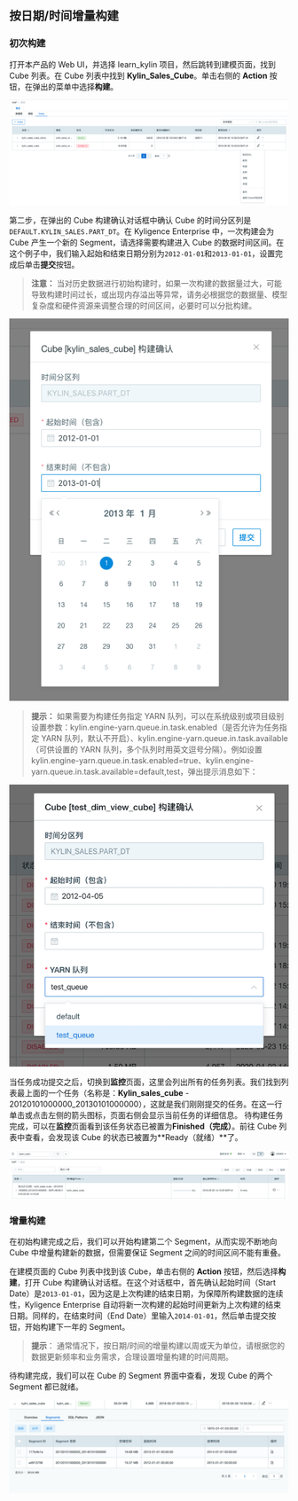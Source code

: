 ## 按日期/时间增量构建


### 初次构建

打开本产品的 Web UI，并选择 learn_kylin 项目，然后跳转到建模页面，找到 Cube 列表。在 Cube 列表中找到 **Kylin_Sales_Cube**。单击右侧的 **Action** 按钮，在弹出的菜单中选择**构建**。

![](images/buildcube_0.png)

第二步，在弹出的 Cube 构建确认对话框中确认 Cube 的时间分区列是 `DEFAULT.KYLIN_SALES.PART_DT`。在 Kyligence Enterprise 中，一次构建会为 Cube 产生一个新的 Segment，请选择需要构建进入 Cube 的数据时间区间。在这个例子中，我们输入起始和结束日期分别为`2012-01-01`和`2013-01-01`，设置完成后单击**提交**按钮。

> **注意：** 当对历史数据进行初始构建时，如果一次构建的数据量过大，可能导致构建时间过长，或出现内存溢出等异常，请务必根据您的数据量、模型复杂度和硬件资源来调整合理的时间区间，必要时可以分批构建。

![](images/buildcube_1.png)

> **提示：** 如果需要为构建任务指定 YARN 队列，可以在系统级别或项目级别设置参数：kylin.engine-yarn.queue.in.task.enabled（是否允许为任务指定 YARN 队列，默认不开启）、kylin.engine-yarn.queue.in.task.available（可供设置的 YARN 队列，多个队列时用英文逗号分隔）。例如设置kylin.engine-yarn.queue.in.task.enabled=true、kylin.engine-yarn.queue.in.task.available=default,test，弹出提示消息如下：

![](images/buildcube_4.png)

当任务成功提交之后，切换到**监控**页面，这里会列出所有的任务列表。我们找到列表最上面的一个任务（名称是：**Kylin_sales_cube** - 20120101000000_20130101000000），这就是我们刚刚提交的任务。在这一行单击或点击左侧的箭头图标，页面右侧会显示当前任务的详细信息。
待构建任务完成，可以在**监控**页面看到该任务状态已被置为**Finished（完成）**。前往 Cube 列表中查看，会发现该 Cube 的状态已被置为**Ready（就绪）**了。

![](images/buildcube_2.png)



### 增量构建

在初始构建完成之后，我们可以开始构建第二个 Segment，从而实现不断地向 Cube 中增量构建新的数据，但需要保证 Segment 之间的时间区间不能有重叠。

在建模页面的 Cube 列表中找到该 Cube，单击右侧的 **Action** 按钮，然后选择**构建**，打开 Cube 构建确认对话框。在这个对话框中，首先确认起始时间（Start Date）是`2013-01-01`，因为这是上次构建的结束日期，为保障所构建数据的连续性，Kyligence Enterprise 自动将新一次构建的起始时间更新为上次构建的结束日期。同样的，在结束时间（End Date）里输入`2014-01-01`，然后单击提交按钮，开始构建下一年的 Segment。

> **提示**： 通常情况下，按日期/时间的增量构建以周或天为单位，请根据您的数据更新频率和业务需求，合理设置增量构建的时间周期。

待构建完成，我们可以在 Cube 的 Segment 界面中查看，发现 Cube 的两个 Segment 都已就绪。

![](images/buildcube_3.png)



